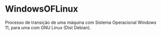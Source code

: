 # WindowsOFLinux
Processo de transição de uma máquina com Sistema Operacional Windows 11, para uma com GNU Linux (Dist Debian).
